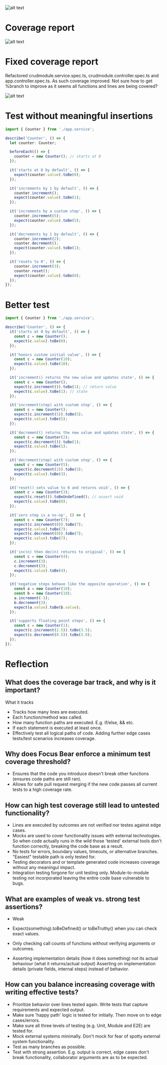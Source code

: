 ![alt text](image-4.png)

# Coverage report

![alt text](image-5.png)

# Fixed coverage report

Refactored crudmodule.service.spec.ts, crudmodule.controller.spec.ts and app.controller.spec.ts. As such coverage improved. Not sure how to get %branch to improve as it seems all functions and lines are being covered?

![alt text](image-6.png)

# Test without meaningful insertions

```ts
import { Counter } from './app.service';

describe('Counter', () => {
  let counter: Counter;

  beforeEach(() => {
    counter = new Counter(); // starts at 0
  });

  it('starts at 0 by default', () => {
    expect(counter.value).toBe(0);
  });

  it('increments by 1 by default', () => {
    counter.increment();
    expect(counter.value).toBe(1);
  });

  it('increments by a custom step', () => {
    counter.increment(5);
    expect(counter.value).toBe(5);
  });

  it('decrements by 1 by default', () => {
    counter.increment(2);
    counter.decrement();
    expect(counter.value).toBe(1);
  });

  it('resets to 0', () => {
    counter.increment(3);
    counter.reset();
    expect(counter.value).toBe(0);
  });
});
```

# Better test

```js
import { Counter } from './app.service';

describe('Counter', () => {
  it('starts at 0 by default', () => {
    const c = new Counter();
    expect(c.value).toBe(0);
  });

  it('honors custom initial value', () => {
    const c = new Counter(10);
    expect(c.value).toBe(10);
  });

  it('increment() returns the new value and updates state', () => {
    const c = new Counter();
    expect(c.increment()).toBe(1); // return value
    expect(c.value).toBe(1); // state
  });

  it('increment(step) with custom step', () => {
    const c = new Counter();
    expect(c.increment(5)).toBe(5);
    expect(c.value).toBe(5);
  });

  it('decrement() returns the new value and updates state', () => {
    const c = new Counter(2);
    expect(c.decrement()).toBe(1);
    expect(c.value).toBe(1);
  });

  it('decrement(step) with custom step', () => {
    const c = new Counter(5);
    expect(c.decrement(2)).toBe(3);
    expect(c.value).toBe(3);
  });

  it('reset() sets value to 0 and returns void', () => {
    const c = new Counter(3);
    expect(c.reset()).toBeUndefined(); // assert void
    expect(c.value).toBe(0);
  });

  it('zero step is a no-op', () => {
    const c = new Counter(7);
    expect(c.increment(0)).toBe(7);
    expect(c.value).toBe(7);
    expect(c.decrement(0)).toBe(7);
    expect(c.value).toBe(7);
  });

  it('inc(n) then dec(n) returns to original', () => {
    const c = new Counter(4);
    c.increment(3);
    c.decrement(3);
    expect(c.value).toBe(4);
  });

  it('negative steps behave like the opposite operation', () => {
    const a = new Counter(10);
    const b = new Counter(10);
    a.increment(-3);
    b.decrement(3);
    expect(a.value).toBe(b.value);
  });

  it('supports floating point steps', () => {
    const c = new Counter(1);
    expect(c.increment(2.5)).toBe(3.5);
    expect(c.decrement(0.5)).toBe(3.0);
  });
});
```

# Reflection

## What does the coverage bar track, and why is it important?

What it tracks

- Tracks how many lines are executed.
- Each function/method was called.
- How many function paths are executed. E.g. if/else, && etc.
- If each statement is executed at least once.
- Effectively test all logical paths of code. Adding further edge cases tests/test scenarios increases coverage.

## Why does Focus Bear enforce a minimum test coverage threshold?

- Ensures that the code you introduce doesn't break other functions (ensures code paths are still ran).
- Allows for safe pull request merging if the new code passes all current tests to a high coverage rate.

## How can high test coverage still lead to untested functionality?

- Lines are executed by outcomes are not verified nor testes against edge cases.
- Mocks are used to cover functionality issues with external technologies. So when code actually runs in the wild those 'tested' external tools don't function correctly, breaking the code base as a result.
- No tests for errors, boundary values, timeouts, or alternative branches. "Easiest" testable path is only tested for.
- Testing decorators and or template generated code increases coverage without any meaningul impact.
- Integration testing forgone for unit testing only. Module-to-module testing not incorporated leaving the entire code base vulnerable to bugs.

## What are examples of weak vs. strong test assertions?

- Weak

- Expect(something).toBeDefined() or toBeTruthy() when you can check exact values.
- Only checking call counts of functions without verifying arguments or outcomes.
- Asserting implementation details (how it does something) not its actual behaviour (what it returns/actual output)
  Asserting on implementation details (private fields, internal steps) instead of behavior.

## How can you balance increasing coverage with writing effective tests?

- Prioritize behavior over lines tested again. Write tests that capture requirements and expected output.
- Make sure 'happy path' logic is tested for initially. Then move on to edge cases/errors.
- Make sure all three levels of testing (e.g. Unit, Module and E2E) are tested for.
- Mock external systems minimally. Don't mock for fear of spotty external system functionality.
- Test as many branches as possible.
- Test with strong assertion. E.g. output is correct, edge cases don't break functionality, collaborator arguments are as to be expected.
